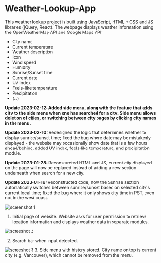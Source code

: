 # Weather-Lookup-App

This weather lookup project is built using JavaScript, HTML + CSS and JS libraries (jQuery, React). The webpage displays weather information using the OpenWeatherMap API and Google Maps API: 

- City name
- Current temperature
- Weather description
- Icon
- Wind speed
- Humidity
- Sunrise/Sunset time 
- Current date
- UV Index
- Feels-like temperature
- Precipitation
- (...)

****Update 2023-02-12: Added side menu, along with the feature that adds city to the side menu when one has searched for a city. Side menu allows deletion of cities, or switching between city pages by clicking city names in the menu.****

****Update 2023-02-10:**** Redesigned the logic that determines whether to display sunrise/sunset time; fixed the bug where date may be mistakenly displayed - the website may occasionally show date that is a few hours ahead/behind; added UV index, feels-like temperature, and precipitation module.

****Update 2023-01-28:**** Reconsturcted HTML and JS, current city displayed on the page will now be replaced instead of adding a new section underneath when search for a new city.

****Update 2023-01-16:**** Reconstructed code, now the Sunrise section automatically switches between sunrise/sunset based on selected city's current local time; fixed the bug where it only shows city time in PST, even not in the west coast.

![screenshot 1](https://user-images.githubusercontent.com/110600178/218397355-22389ddd-e10f-40a5-9b68-a2ac08b713f9.jpeg)
1. Initial page of website. Website asks for user permission to retrieve location information and displays weather data in separate modules.

![screeshot 2](https://user-images.githubusercontent.com/110600178/218397632-d37a75e2-f7d3-4cec-965f-02e4ac9eb932.jpeg)

2. Search bar when input detected.

![screeshot 3](https://user-images.githubusercontent.com/110600178/218397753-616b8753-2f80-4c5a-ae61-778c5ac45ebf.jpeg)
3. Side menu with history stored. City name on top is current city (e.g. Vancouver), which cannot be removed from the menu.
